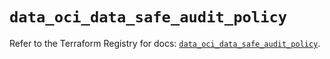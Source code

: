 # `data_oci_data_safe_audit_policy`

Refer to the Terraform Registry for docs: [`data_oci_data_safe_audit_policy`](https://registry.terraform.io/providers/hashicorp/oci/7.19.0/docs/data-sources/data_safe_audit_policy).
